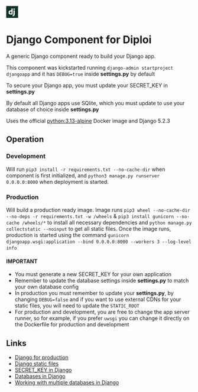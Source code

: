 <img alt="icon" src=".diploi/icon.svg" width="32">

# Django Component for Diploi

A generic Django component ready to build your Django app.

This component was kickstarted running
`django-admin startproject djangoapp`
and it has `DEBUG=true` inside **settings.py** by default

To secure your Django app, you must update your SECRET_KEY in **settings.py**

By default all Django apps use SQlite, which you must update to use your database of choice inside **settings.py**

Uses the official [python:3.13-alpine](https://hub.docker.com/_/python/) Docker image and Django 5.2.3

## Operation

### Development

Will run
`pip3 install -r requirements.txt --no-cache-dir`
when component is first initialized, and `python3 manage.py runserver 0.0.0.0:8000` when deployment is started.

### Production

Will build a production ready image. Image runs
`pip3 wheel --no-cache-dir --no-deps -r requirements.txt -w /wheels` & `pip3 install gunicorn --no-cache /wheels/*`
to install all necessary dependencies and
`python manage.py collectstatic --noinput` to get all static files. Once the image runs, production is started using the command
`gunicorn djangoapp.wsgi:application --bind 0.0.0.0:8000 --workers 3 --log-level info`

#### IMPORTANT
- You must generate a new SECRET_KEY for your own application
- Remember to update the database settings inside **settings.py** to match your own database config
- In production you must remember to update your **settings.py**, by changing `DEBUG=false` and if you want to use external CDNs for your static files, you will need to update the `STATIC_ROOT`
- For production and development, you are free to change the app server runner, so for example, if you prefer `uwsgi` you can change it directly on the Dockerfile for production and development

## Links

- [Django for production](https://docs.djangoproject.com/en/5.2/howto/deployment/checklist/)
- [Django static files](https://docs.djangoproject.com/en/5.2/howto/static-files/)
- [SECRET_KEY in Django](https://docs.djangoproject.com/en/5.2/ref/settings/#std-setting-SECRET_KEY)
- [Databases in Django](https://docs.djangoproject.com/en/5.2/ref/databases/)
- [Working with multiple databases in Django](https://docs.djangoproject.com/en/5.2/topics/db/multi-db/)
